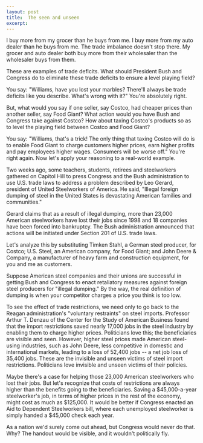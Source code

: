 ```yaml
---
layout: post
title:  The seen and unseen
excerpt:
---
```












I buy more from my grocer than he buys from me. I buy more from my auto dealer than he buys from me. The trade imbalance doesn't stop there. My grocer and auto dealer both buy more from their wholesaler than the wholesaler buys from them.

These are examples of trade deficits. What should President Bush and Congress do to eliminate these trade deficits to ensure a level playing field?

You say: "Williams, have you lost your marbles? There'll always be trade deficits like you describe. What's wrong with it?" You're absolutely right.

But, what would you say if one seller, say Costco, had cheaper prices than another seller, say Food Giant? What action would you have Bush and Congress take against Costco? How about taxing Costco's products so as to level the playing field between Costco and Food Giant?

You say: "Williams, that's a trick! The only thing that taxing Costco will do is to enable Food Giant to charge customers higher prices, earn higher profits and pay employees higher wages. Consumers will be worse off." You're right again. Now let's apply your reasoning to a real-world example.

Two weeks ago, some teachers, students, retirees and steelworkers gathered on Capitol Hill to press Congress and the Bush administration to use U.S. trade laws to address a problem described by Leo Gerard, president of United Steelworkers of America. He said, "Illegal foreign dumping of steel in the United States is devastating American families and communities."

Gerard claims that as a result of illegal dumping, more than 23,000 American steelworkers have lost their jobs since 1998 and 18 companies have been forced into bankruptcy. The Bush administration announced that actions will be initiated under Section 201 of U.S. trade laws.

Let's analyze this by substituting Timken Stahl, a German steel
producer, for Costco; U.S. Steel, an American company, for Food Giant; and John Deere & Company, a manufacturer of heavy farm and construction equipment, for you and me as customers.

Suppose American steel companies and their unions are successful in getting Bush and Congress to enact retaliatory measures against foreign steel producers for "illegal dumping." By the way, the real definition of dumping is when your competitor charges a price you think is too low.

To see the effect of trade restrictions, we need only to go back to the Reagan administration's "voluntary restraints" on steel imports. Professor Arthur T. Denzau of the Center for the Study of American Business found that the import restrictions saved nearly 17,000 jobs in the steel industry by enabling them to charge higher prices. Politicians love this; the beneficiaries are visible and seen. However, higher steel prices made American steel-using industries, such as John Deere, less competitive in domestic and international markets, leading to a loss of 52,400 jobs -- a net job loss of 35,400 jobs. These are the invisible and unseen victims of steel import restrictions. Politicians love invisible and unseen victims of their policies.

Maybe there's a case for helping those 23,000 American steelworkers who lost their jobs. But let's recognize that costs of restrictions are always higher than the benefits going to the beneficiaries. Saving a $45,000-a-year steelworker's job, in terms of higher prices in the rest of the economy, might cost as much as $125,000. It would be better if Congress enacted an Aid to Dependent Steelworkers bill, where each unemployed steelworker is simply handed a $45,000 check each year.

As a nation we'd surely come out ahead, but Congress would never do that. Why? The handout would be visible, and it wouldn't politically fly.


